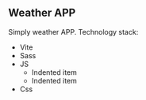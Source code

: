 ## Weather APP

Simply weather APP.
Technology stack:

- Vite
- Sass
- JS
    - Indented item
    - Indented item
- Css